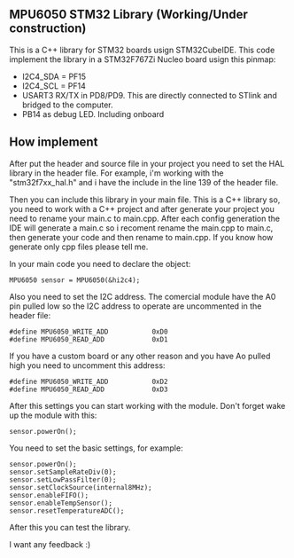 ## MPU6050 STM32 Library (Working/Under construction)

This is a C++ library for STM32 boards usign STM32CubeIDE.
This code implement the library in a STM32F767Zi Nucleo board usign this pinmap:

* I2C4_SDA = PF15
* I2C4_SCL = PF14
* USART3 RX/TX in PD8/PD9. This are directly connected to STlink and bridged to the computer.
* PB14 as debug LED. Including onboard

## How implement

After put the header and source file in your project you need to set the HAL library in the header file. For example, i'm working with the "stm32f7xx_hal.h" and i have the include in the line 139 of the header file. 

Then you can include this library in your main file. This is a C++ library so, you need to work with a C++ project and after generate your project you need to rename your main.c to main.cpp. After each config generation the IDE will generate a main.c so i recoment rename the main.cpp to main.c, then generate your code and then rename to main.cpp. If you know how generate only cpp files please tell me.

In your main code you need to declare the object:

    MPU6050 sensor = MPU6050(&hi2c4);

Also you need to set the I2C address. The comercial module have the A0 pin pulled low so the I2C address to operate are uncommented in the header file:

    #define MPU6050_WRITE_ADD 			0xD0
    #define MPU6050_READ_ADD 			0xD1

If you have a custom board or any other reason and you have Ao pulled high you need to uncomment this address:

    #define MPU6050_WRITE_ADD 			0xD2
    #define MPU6050_READ_ADD 			0xD3

After this settings you can start working with the module. Don't forget wake up the module with this:

    sensor.powerOn();

You need to set the basic settings, for example:

    sensor.powerOn();
	sensor.setSampleRateDiv(0);
	sensor.setLowPassFilter(0);
	sensor.setClockSource(internal8MHz);
	sensor.enableFIFO();
	sensor.enableTempSensor();
	sensor.resetTemperatureADC();

After this you can test the library.

I want any feedback :)






